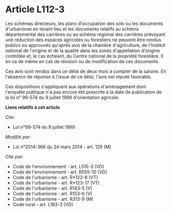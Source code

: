 # Article L112-3

Les schémas directeurs, les plans d'occupation des sols ou les documents d'urbanisme en tenant lieu et les documents relatifs
au schéma départemental des carrières ou au schéma régional des carrières prévoyant une réduction des espaces agricoles ou
forestiers ne peuvent être rendus publics ou approuvés qu'après avis de la chambre d'agriculture, de l'Institut national de
l'origine et de la qualité dans les zones d'appellation d'origine contrôlée et, le cas échéant, du Centre national de la
propriété forestière. Il en va de même en cas de révision ou de modification de ces documents. 

Ces avis sont rendus dans un délai de deux mois à compter de la saisine. En l'absence de réponse à l'issue de ce délai,
l'avis est réputé favorable. 

Ces dispositions s'appliquent aux opérations d'aménagement dont l'enquête publique n'a pas encore été prescrite à la date de
publication de la loi n° 99-574 du 9 juillet 1999 d'orientation agricole.

**Liens relatifs à cet article**

_Cite_:

  - Loi n°99-574 du 9 juillet 1999

_Modifié par_:

  - Loi n°2014-366 du 24 mars 2014 - art. 129 (M)

_Cité par_:

  - Code de l'environnement - art. L515-3 (VD)
  - Code de l'environnement - art. R555-10 (VD)
  - Code de l'urbanisme - art. R*122-8 (VT)
  - Code de l'urbanisme - art. R*123-17 (VT)
  - Code de l'urbanisme - art. R143-5 (V)
  - Code de l'urbanisme - art. R153-6 (V)
  - Code de l'urbanisme - art. R313-9 (M)
  - Code rural - art. L183-3 (VD)

